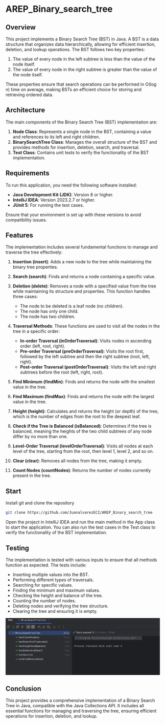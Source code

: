 # AREP_Binary_search_tree

## Overview

This project implements a Binary Search Tree (BST) in Java. A BST is a data structure that organizes data hierarchically, allowing for efficient insertion, deletion, and lookup operations. The BST follows two key properties:
1. The value of every node in the left subtree is less than the value of the node itself.
2. The value of every node in the right subtree is greater than the value of the node itself.

These properties ensure that search operations can be performed in O(log n) time on average, making BSTs an efficient choice for storing and retrieving ordered data.
## Architecture

The main components of the Binary Search Tree (BST) implementation are:

1. **Node Class**: Represents a single node in the BST, containing a value and references to its left and right children.
2. **BinarySearchTree Class**: Manages the overall structure of the BST and provides methods for insertion, deletion, search, and traversal.
3. **Test Class**: Contains unit tests to verify the functionality of the BST implementation.

## Requirements

To run this application, you need the following software installed:

- **Java Development Kit (JDK)**: Version 8 or higher.
- **IntelliJ IDEA**: Version 2023.2.7 or higher.
- **JUnit 5**: For running the test cases.

Ensure that your environment is set up with these versions to avoid compatibility issues.
## Features

The implementation includes several fundamental functions to manage and traverse the tree effectively:

1. **Insertion (insert)**: Adds a new node to the tree while maintaining the binary tree properties.

2. **Search (search)**: Finds and returns a node containing a specific value.

3. **Deletion (delete)**: Removes a node with a specified value from the tree while maintaining its structure and properties. This function handles three cases:
    - The node to be deleted is a leaf node (no children).
    - The node has only one child.
    - The node has two children.

4. **Traversal Methods**: These functions are used to visit all the nodes in the tree in a specific order:
    - **In-order Traversal (inOrderTraversal)**: Visits nodes in ascending order (left, root, right).
    - **Pre-order Traversal (preOrderTraversal)**: Visits the root first, followed by the left subtree and then the right subtree (root, left, right).
    - **Post-order Traversal (postOrderTraversal)**: Visits the left and right subtrees before the root (left, right, root).

5. **Find Minimum (findMin)**: Finds and returns the node with the smallest value in the tree.

6. **Find Maximum (findMax)**: Finds and returns the node with the largest value in the tree.

7. **Height (height)**: Calculates and returns the height (or depth) of the tree, which is the number of edges from the root to the deepest leaf.

8. **Check if the Tree is Balanced (isBalanced)**: Determines if the tree is balanced, meaning the heights of the two child subtrees of any node differ by no more than one.

9. **Level-Order Traversal (levelOrderTraversal)**: Visits all nodes at each level of the tree, starting from the root, then level 1, level 2, and so on.

10. **Clear (clear)**: Removes all nodes from the tree, making it empty.

11. **Count Nodes (countNodes)**: Returns the number of nodes currently present in the tree.
## Start
Install git and clone the repository
```bash
git clone https://github.com/JuanalvarezECI/AREP_Binary_search_tree
```
Open the project in IntelliJ IDEA and run the main method in the App class to start the application. You can also run the test cases in the Test class to verify the functionality of the BST implementation.

## Testing

The implementation is tested with various inputs to ensure that all methods function as expected. The tests include:
- Inserting multiple values into the BST.
- Performing different types of traversals.
- Searching for specific values.
- Finding the minimum and maximum values.
- Checking the height and balance of the tree.
- Counting the number of nodes.
- Deleting nodes and verifying the tree structure.
- Clearing the tree and ensuring it is empty.

![img.png](Resources/img.png)
## Conclusion

This project provides a comprehensive implementation of a Binary Search Tree in Java, compatible with the Java Collections API. It includes all essential functions for managing and traversing the tree, ensuring efficient operations for insertion, deletion, and lookup.